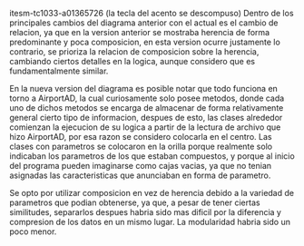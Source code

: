 itesm-tc1033-a01365726
(la tecla del acento se descompuso)
Dentro de los principales cambios del diagrama anterior con el actual es el cambio de relacion, ya que en la version anterior se mostraba herencia de forma predominante y poca composicion, 
en esta version ocurre justamente lo contrario, se prioriza la relacion de composicion sobre la herencia, cambiando ciertos detalles en la logica, aunque considero que es fundamentalmente similar.

En la nueva version del diagrama es posible notar que todo funciona en torno a AirportAD, la cual curiosamente solo posee metodos, donde cada uno de dichos metodos se encarga de almacenar de forma
relativamente general cierto tipo de informacion, despues de esto, las clases alrededor comienzan la ejecucion de su logica a partir de la lectura de archivo que hizo AirportAD, por esa razon se considero
colocarla en el centro. Las clases con parametros se colocaron en la orilla porque realmente solo indicaban los parametros de los que estaban compuestos, y porque al inicio del programa pueden imaginarse como cajas vacias, 
ya que no tenian asignadas las caracteristicas que anunciaban en forma de parametro.

Se opto por utilizar composicion en vez de herencia debido a la variedad de parametros que podian obtenerse, ya que, a pesar de tener ciertas similitudes, separarlos despues habria sido mas dificil por la diferencia y compresion de los datos en un mismo lugar. La modularidad habria sido un poco menor.